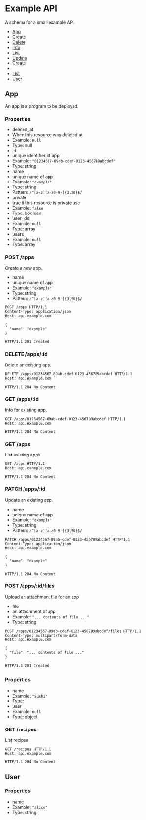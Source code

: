 # Example API
A schema for a small example API.

* [App](#)
 * [Create](#)
 * [Delete](#)
 * [Info](#)
 * [List](#)
 * [Update](#)
 * [Create](#)
* [](#)
 * [List](#)
* [User](#)

## App

An app is a program to be deployed.

### Properties

* deleted_at
 * When this resource was deleted at
 * Example: `null`
 * Type: null
* id
 * unique identifier of app
 * Example: `"01234567-89ab-cdef-0123-456789abcdef"`
 * Type: string
* name
 * unique name of app
 * Example: `"example"`
 * Type: string
 * Pattern: `/^[a-z][a-z0-9-]{3,50}$/`
* private
 * true if this resource is private use
 * Example: `false`
 * Type: boolean
* user_ids
 * Example: `null`
 * Type: array
* users
 * Example: `null`
 * Type: array

### POST /apps

Create a new app.

* name
 * unique name of app
 * Example: `"example"`
 * Type: string
 * Pattern: `/^[a-z][a-z0-9-]{3,50}$/`

```
POST /apps HTTP/1.1
Content-Type: application/json
Host: api.example.com

{
  "name": "example"
}
```

```
HTTP/1.1 201 Created
```

### DELETE /apps/:id

Delete an existing app.


```
DELETE /apps/01234567-89ab-cdef-0123-456789abcdef HTTP/1.1
Host: api.example.com
```

```
HTTP/1.1 204 No Content
```

### GET /apps/:id

Info for existing app.


```
GET /apps/01234567-89ab-cdef-0123-456789abcdef HTTP/1.1
Host: api.example.com
```

```
HTTP/1.1 204 No Content
```

### GET /apps

List existing apps.


```
GET /apps HTTP/1.1
Host: api.example.com
```

```
HTTP/1.1 204 No Content
```

### PATCH /apps/:id

Update an existing app.

* name
 * unique name of app
 * Example: `"example"`
 * Type: string
 * Pattern: `/^[a-z][a-z0-9-]{3,50}$/`

```
PATCH /apps/01234567-89ab-cdef-0123-456789abcdef HTTP/1.1
Content-Type: application/json
Host: api.example.com

{
  "name": "example"
}
```

```
HTTP/1.1 204 No Content
```

### POST /apps/:id/files

Upload an attachment file for an app

* file
 * an attachment of app
 * Example: `"... contents of file ..."`
 * Type: string

```
POST /apps/01234567-89ab-cdef-0123-456789abcdef/files HTTP/1.1
Content-Type: multipart/form-data
Host: api.example.com

{
  "file": "... contents of file ..."
}
```

```
HTTP/1.1 201 Created
```

## 

### Properties

* name
 * Example: `"Sushi"`
 * Type: 
* user
 * Example: `null`
 * Type: object

### GET /recipes

List recipes


```
GET /recipes HTTP/1.1
Host: api.example.com
```

```
HTTP/1.1 204 No Content
```

## User

### Properties

* name
 * Example: `"alice"`
 * Type: string


